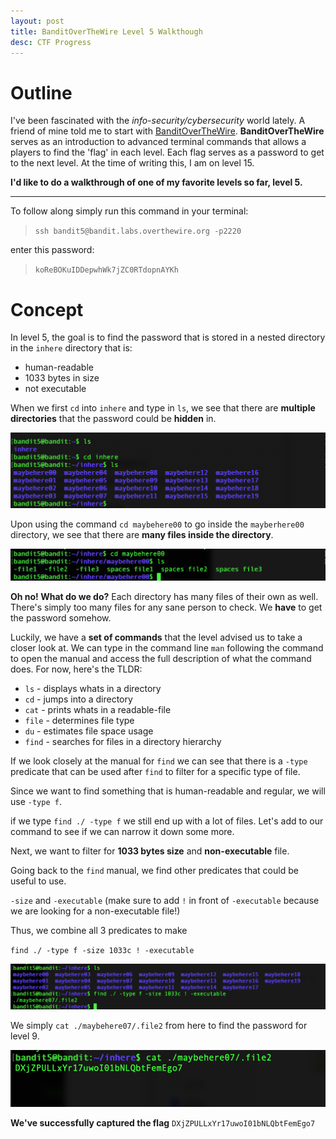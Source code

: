 ```yaml
---
layout: post
title: BanditOverTheWire Level 5 Walkthough
desc: CTF Progress
---
```


# Outline

I've been fascinated with the *info-security/cybersecurity* world lately. A friend of mine told me to start with [BanditOverTheWire](https://overthewire.org/wargames/bandit/). **BanditOverTheWire** serves as an introduction to advanced terminal commands that allows a players to find the 'flag' in each level. Each flag serves as a password to get to the next level. At the time of writing this, I am on level 15. 

**I'd like to do a walkthrough of one of my favorite levels so far, level 5.**

---

To follow along simply run this command in your terminal:
> `ssh bandit5@bandit.labs.overthewire.org -p2220`

enter this password:
> `koReBOKuIDDepwhWk7jZC0RTdopnAYKh`

# Concept

In level 5, the goal is to find the password that is stored in a nested directory in the `inhere` directory that is:

- human-readable
- 1033 bytes in size
- not executable

When we first `cd` into `inhere` and type in `ls`, we see that there are **multiple directories** that the password could be **hidden** in.

![first](/assets/img/banditoverthewire-level5/first.png)

Upon using the command `cd maybehere00` to go inside the `mayberhere00` directory, we see that there are **many files inside the directory**. 

![first](/assets/img/banditoverthewire-level5/second.png)

**Oh no! What do we do?** Each directory has many files of their own as well. There's simply too many files for any sane person to check. We **have** to get the password somehow.

Luckily, we have a **set of commands** that the level advised us to take a closer look at.
We can type in the command line `man` following the command to open the manual and access the full description of what the command does. For now, here's the TLDR:
- `ls` - displays whats in a directory
- `cd` - jumps into a directory
- `cat` - prints whats in a readable-file
- `file` - determines file type
- `du` - estimates file space usage
- `find` - searches for files in a directory hierarchy

If we look closely at the manual for `find` we can see that there is a `-type` predicate that can be used after `find` to filter for a specific type of file.

Since we want to find something that is human-readable and regular, we will use `-type f`.

if we type `find ./ -type f` we still end up with a lot of files. 
Let's add to our command to see if we can narrow it down some more.

Next, we want to filter for **1033 bytes size** and **non-executable** file.

Going back to the `find` manual, we find other predicates that could be useful to use.

`-size` and `-executable` (make sure to add `!` in front of `-executable` because we are looking for a non-executable file!)

Thus, we combine all 3 predicates to make

`find ./ -type f -size 1033c ! -executable`

![first](/assets/img/banditoverthewire-level5/third.png)

We simply `cat ./maybehere07/.file2` from here to find the password for level 9. 

![first](/assets/img/banditoverthewire-level5/fourth.png)

**We've successfully captured the flag** `DXjZPULLxYr17uwoI01bNLQbtFemEgo7`